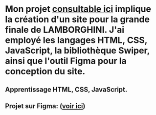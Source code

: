# Mon projet [consultable ici](https://alexnesvit.github.io/Monprojet-Lambo-html-css-javascript/) implique la création d'un site pour la grande finale de LAMBORGHINI. J'ai employé les langages HTML, CSS, JavaScript, la bibliothèque Swiper, ainsi que l'outil Figma pour la conception du site.

## Apprentissage HTML, CSS, JavaScript.

## Projet sur Figma: ([voir ici](https://www.figma.com/file/oW3glk3qkXbTL68TY4XAZc/Lamborghini-race-(1)?type=design&node-id=32-45&mode=design&t=UlqMlwkvD8wtSBnB-0))
